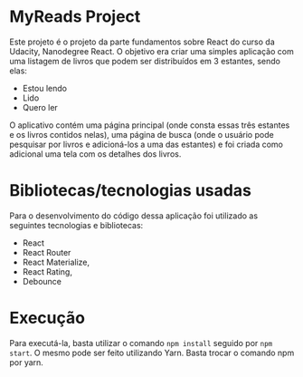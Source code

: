 # MyReads Project

Este projeto é o projeto da parte fundamentos sobre React do curso da Udacity, Nanodegree React. O objetivo era criar uma simples aplicação com uma listagem de livros que podem ser distribuídos em 3 estantes, sendo elas:

* Estou lendo
* Lido
* Quero ler

O aplicativo contém uma página principal (onde consta essas três estantes e os livros contidos nelas), uma página de busca (onde o usuário pode pesquisar por livros e adicioná-los a uma das estantes) e foi criada como adicional uma tela com os detalhes dos livros.

# Bibliotecas/tecnologias usadas

Para o desenvolvimento do código dessa aplicação foi utilizado as seguintes tecnologias e bibliotecas:

* React
* React Router
* React Materialize,
* React Rating,
* Debounce

# Execução

Para executá-la, basta utilizar o comando `npm install` seguido por `npm start`. O mesmo pode ser feito utilizando Yarn. Basta trocar o comando npm por yarn.